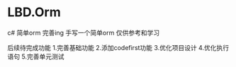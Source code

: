 # LBD.Orm
c# 简单orm  完善ing
手写一个简单orm 仅供参考和学习

后续待完成功能
1.完善基础功能
2.添加codefirst功能
3.优化项目设计
4.优化执行语句
5.完善单元测试

